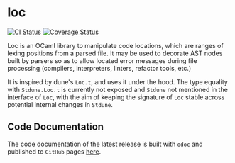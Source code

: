 # loc

[![CI Status](https://github.com/mbarbin/loc/workflows/ci/badge.svg)](https://github.com/mbarbin/loc/actions/workflows/ci.yml)
[![Coverage Status](https://coveralls.io/repos/github/mbarbin/loc/badge.svg?branch=main)](https://coveralls.io/github/mbarbin/loc?branch=main)

Loc is an OCaml library to manipulate code locations, which are ranges of lexing positions from a parsed file. It may be used to decorate AST nodes built by parsers so as to allow located error messages during file processing (compilers, interpreters, linters, refactor tools, etc.)

It is inspired by dune's `Loc.t`, and uses it under the hood. The type equality with `Stdune.Loc.t` is currently not exposed and `Stdune` not mentioned in the interface of `Loc`, with the aim of keeping the signature of `Loc` stable across potential internal changes in `Stdune`.

## Code Documentation

The code documentation of the latest release is built with `odoc` and published to `GitHub` pages [here](https://mbarbin.github.io/loc).
